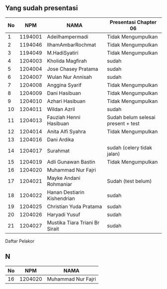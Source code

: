 
## Yang sudah presentasi


| No | NPM | NAMA | Presentasi Chapter 06 |
| -------- | -------- |-------- |-------- |
| 1 | 1194001 | Adeilhampermadi |Tidak Mengumpulkan |
| 2 | 1194046 | IlhamAmbarRochmat |Tidak Mengumpulkan |
| 3 | 1194049 | M.HadiSyatiri |Tidak Mengumpulkan |
| 4 | 1204003 | Kholida Magfirah  |sudah|
| 5 | 1204004 | Jose Chasey Pratama |sudah|
| 6 | 1204007 | Wulan Nur Annisah  |sudah|
| 7 | 1204008 | Anggina Syarif  |Tidak Mengumpulkan |
| 8 | 1204009 | Dani Hasibuan |Tidak Mengumpulkan |
| 9 | 1204010 | Azhari Hasibuan |Tidak Mengumpulkan |
| 10 | 1204011 | Wildan Azril |sudah|
| 11 | 1204013 | Fauziah Henni Hasibuan | Sudah belum selesai present + test|
| 12 | 1204014 | Anita Alfi Syahra | Tidak Mengumpulkan |
| 13 | 1204016 | Dani Ardika  ||
| 14 | 1204017 | Surahmat   |sudah (celery tidak jalan)|
| 15 | 1204019 | Adli Gunawan Bastin  |Tidak Mengumpulkan |
| 16 | 1204020 | Muhammad Nur Fajri  ||
| 17 | 1204021 | Mayke Andani Rohmaniar  |Sudah (test belum)|
| 18 | 1204022 | Hanan Destiarin Kishendrian  |sudah|
| 19 | 1204025 | Christian Yuda Pratama  |sudah|
| 20 | 1204026 | Haryadi Yusuf  |sudah|
| 21 | 1204027 | Mustika Tiara Triani Br Sirait  |sudah|

Daftar Pelakor 


## N
| No | NPM | NAMA |
| -------- | -------- |-------- |
| 16 | 1204020 | Muhammad Nur Fajri |












